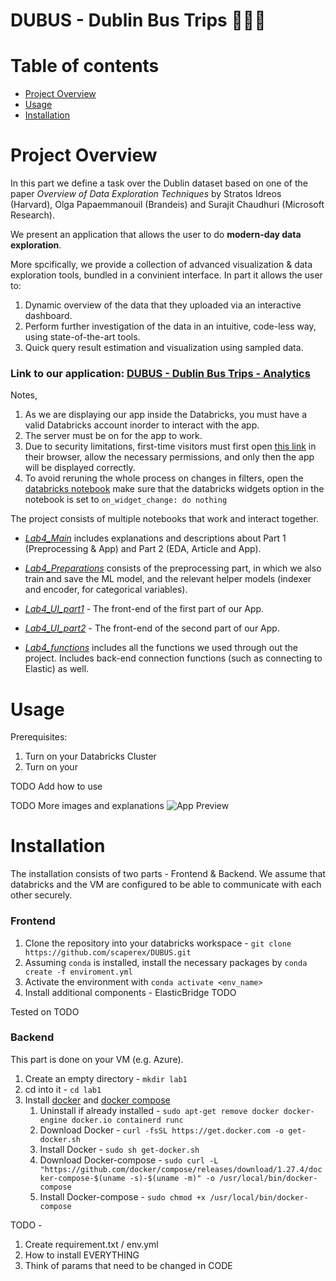 # DUBUS - Dublin Bus Trips :bus::bus::bus:

Table of contents
=================

<!--ts-->
  * [Project Overview](#project-overview)
  * [Usage](#usage)
  * [Installation](#installation)
  
<!--te-->


Project Overview
================

In this part we define a task over the Dublin dataset based on one of the paper *Overview of Data Exploration Techniques* by Stratos Idreos (Harvard), Olga Papaemmanouil (Brandeis) and Surajit Chaudhuri (Microsoft Research). 

We present an application that allows the user to do **modern-day data exploration**. 

More spcifically, we provide a collection of advanced visualization & data exploration tools, bundled in a convinient interface. 
In part it allows the user to: 
1. Dynamic overview of the data that they uploaded via an interactive dashboard.
2. Perform further investigation of the data in an intuitive, code-less way, using state-of-the-art tools.
3. Quick query result estimation and visualization using sampled data.


### Link to our application: [DUBUS - Dublin Bus Trips - Analytics](https://eastus.azuredatabricks.net/?o=6694791539123117#notebook/2483473424244723/dashboard/1109751670127317/present)

Notes,

1. As we are displaying our app inside the Databricks, you must have a valid Databricks account inorder to interact with the app. 
2. The server must be on for the app to work.
3. Due to security limitations, first-time visitors must first open [this link](https://da2020w-0001.eastus.cloudapp.azure.com:5601) in their browser, allow the necessary permissions, and only then the app will be displayed correctly.
4. To avoid reruning the whole process on changes in filters, open the [databricks notebook](https://eastus.azuredatabricks.net/?o=6694791539123117#notebook/2483473424244723/command/1109751670127311) make sure that the databricks widgets option in the notebook is set to `on_widget_change: do nothing`


The project consists of multiple notebooks that work and interact together.

- *[Lab4_Main](./Lab4_Main.ipynb)*  includes explanations and descriptions about Part 1 (Preprocessing & App) and Part 2 (EDA, Article and App).

- *[Lab4_Preparations](./Lab4_Preparations.ipynb)* consists of the preprocessing part, in which we also train and save the ML model, and the relevant helper models (indexer and encoder, for categorical variables).

- *[Lab4_UI_part1](./Lab4_UI_part1.ipynb)* - The front-end of the first part of our App.

- *[Lab4_UI_part2](./Lab4_UI_part2.ipynb)* - The front-end of the second part of our App.

- *[Lab4_functions](./Lab4_functions.ipynb)* includes all the functions we used through out the project. Includes back-end connection functions (such as connecting to Elastic) as well. 

Usage 
=====
Prerequisites:
1. Turn on your Databricks Cluster
2. Turn on your 

TODO Add how to use

TODO More images and explanations
![App Preview](https://drive.google.com/uc?id=14B5RuYNOmYzgGg-8bkhVkZMxHaiNLVV4)


Installation
============

The installation consists of two parts - Frontend & Backend.
We assume that databricks and the VM are configured to be able to communicate with each other securely.

### Frontend
1. Clone the repository into your databricks workspace - `git clone https://github.com/scaperex/DUBUS.git` 
2. Assuming `conda` is installed, install the necessary packages by `conda create -f enviroment.yml`
3. Activate the environment with `conda activate <env_name>`
4. Install additional components - ElasticBridge TODO 

Tested on TODO

### Backend
This part is done on your VM (e.g. Azure).

1. Create an empty directory - `mkdir lab1`
2. cd into it - `cd lab1`
3. Install [docker](https://www.docker.com/) and [docker compose](https://docs.docker.com/compose/) 
   1. Uninstall if already installed - `sudo apt-get remove docker docker-engine docker.io containerd runc`
   2. Download Docker -  `curl -fsSL https://get.docker.com -o get-docker.sh`
   3. Install Docker - `sudo sh get-docker.sh`
   4. Download Docker-compose - `sudo curl -L "https://github.com/docker/compose/releases/download/1.27.4/docker-compose-$(uname -s)-$(uname -m)" -o /usr/local/bin/docker-compose`
   5. Install Docker-compose - `sudo chmod +x /usr/local/bin/docker-compose`



TODO - 
1. Create requirement.txt / env.yml
2. How to install EVERYTHING
3. Think of params that need to be changed in CODE


